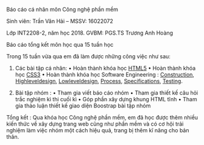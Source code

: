 Báo cáo cá nhân môn Công nghệ phần mềm

Sinh viên: Trần Văn Hải – MSSV: 16022072

Lớp INT2208-2, năm học 2018. GVBM: PGS.TS Trương Anh Hoàng

Báo cáo tổng kết môn học qua 15 tuần học

Trong 15 tuần vừa qua em đã làm được những công việc như sau:
1.	Các bài tập cá nhân:
•	Hoàn thành khóa học [HTML5](http://www.w3school.com/html/)
•	Hoàn thành khóa học [CSS3](https://www.w3schools.com/css/)
•	Hoàn thành khóa học  Software Engineering : [Construction](https://github.com/truonganhhoang/INT2208-2-2018/blob/master/TranVanHai/B%C3%A0i%20t%E1%BA%ADp%20tu%E1%BA%A7n%20%209%20-%2012/Construction.png.png), [Highleveldesign](https://github.com/truonganhhoang/INT2208-2-2018/blob/master/TranVanHai/B%C3%A0i%20t%E1%BA%ADp%20tu%E1%BA%A7n%20%209%20-%2012/HighLevelDesign.png.png), [Lowleveldesign](https://github.com/truonganhhoang/INT2208-2-2018/blob/master/TranVanHai/B%C3%A0i%20t%E1%BA%ADp%20tu%E1%BA%A7n%20%209%20-%2012/LowLevelDesign.png.png), [Process](https://github.com/truonganhhoang/INT2208-2-2018/blob/master/TranVanHai/B%C3%A0i%20t%E1%BA%ADp%20tu%E1%BA%A7n%20%209%20-%2012/Process.png.png), [Specifications](https://github.com/truonganhhoang/INT2208-2-2018/blob/master/TranVanHai/B%C3%A0i%20t%E1%BA%ADp%20tu%E1%BA%A7n%20%209%20-%2012/Specifications.png.png), [Testing](https://github.com/truonganhhoang/INT2208-2-2018/blob/master/TranVanHai/B%C3%A0i%20t%E1%BA%ADp%20tu%E1%BA%A7n%20%209%20-%2012/Testing.png.png).  

2.	Bài tập nhóm :
•	Tham gia viết báo cáo nhóm 
•	Tham gia thiết kế câu hỏi trắc nghiệm kì thi cuối kì
•	Góp phần xây dựng khung HTML tĩnh
•	Tham gia thảo luận thiết kế giao diện Boostrap bài tập nhóm

Tổng kết : Qua khóa học Công nghệ phần mềm, em đã học được thêm nhiều kiến thức về xây dựng trang web cũng như phần mềm và có cơ hội trải nghiệm làm việc nhóm một cách hiệu quả, trang bị thêm kĩ năng cho bản thân.

